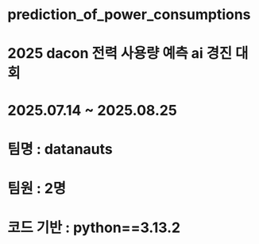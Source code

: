 # prediction_of_power_consumptions
# 2025 dacon 전력 사용량 예측 ai 경진 대회
# 2025.07.14 ~ 2025.08.25
# 팀명 : datanauts
# 팀원 : 2명
# 코드 기반 : python==3.13.2
